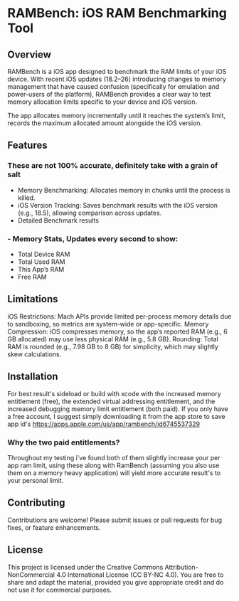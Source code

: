 # RAMBench: iOS RAM Benchmarking Tool

## Overview
RAMBench is a iOS app designed to benchmark the RAM limits of your iOS device. With recent iOS updates (18.2–26) introducing changes to memory management that have caused confusion (specifically for emulation and power-users of the platform), RAMBench provides a clear way to test memory allocation limits specific to your device and iOS version.

The app allocates memory incrementally until it reaches the system’s limit, records the maximum allocated amount alongside the iOS version.

## Features
### These are not 100% accurate, definitely take with a grain of salt
- Memory Benchmarking: Allocates memory in chunks until the process is killed.
- iOS Version Tracking: Saves benchmark results with the iOS version (e.g., 18.5), allowing comparison across updates.
- Detailed Benchmark results
### - Memory Stats, Updates every second to show:
- Total Device RAM
- Total Used RAM
- This App’s RAM
- Free RAM

## Limitations
iOS Restrictions: Mach APIs provide limited per-process memory details due to sandboxing, so metrics are system-wide or app-specific.
Memory Compression: iOS compresses memory, so the app’s reported RAM (e.g., 6 GB allocated) may use less physical RAM (e.g., 5.8 GB).
Rounding: Total RAM is rounded (e.g., 7.98 GB to 8 GB) for simplicity, which may slightly skew calculations.

## Installation
For best result's sideload or build with xcode with the increased memory entitlement (free), the extended virtual addressing entitlement, and the increased debugging memory limit entitlement (both paid). 
If you only have a free account, I suggest simply downloading it from the app store to save app id's https://apps.apple.com/us/app/rambench/id6745537329 

### Why the two paid entitlements?
Throughout my testing i've found both of them slightly increase your per app ram limit, using these along with RamBench (assuming you also use them on a memory heavy application) will yield more accurate result's to your personal limit.

## Contributing
Contributions are welcome! Please submit issues or pull requests for bug fixes, or feature enhancements.

## License
This project is licensed under the Creative Commons Attribution-NonCommercial 4.0 International License (CC BY-NC 4.0). You are free to share and adapt the material, provided you give appropriate credit and do not use it for commercial purposes.
